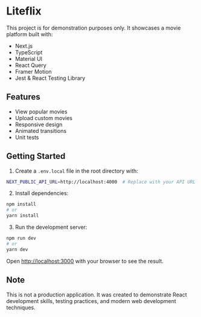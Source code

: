 # Liteflix

This project is for demonstration purposes only. It showcases a movie platform built with:

- Next.js
- TypeScript
- Material UI
- React Query
- Framer Motion
- Jest & React Testing Library

## Features

- View popular movies
- Upload custom movies
- Responsive design
- Animated transitions
- Unit tests

## Getting Started

1. Create a `.env.local` file in the root directory with:
```bash
NEXT_PUBLIC_API_URL=http://localhost:4000  # Replace with your API URL
```

2. Install dependencies:
```bash
npm install
# or
yarn install
```

3. Run the development server:
```bash
npm run dev
# or
yarn dev
```

Open [http://localhost:3000](http://localhost:3000) with your browser to see the result.

## Note

This is not a production application. It was created to demonstrate React development skills, testing practices, and modern web development techniques.


